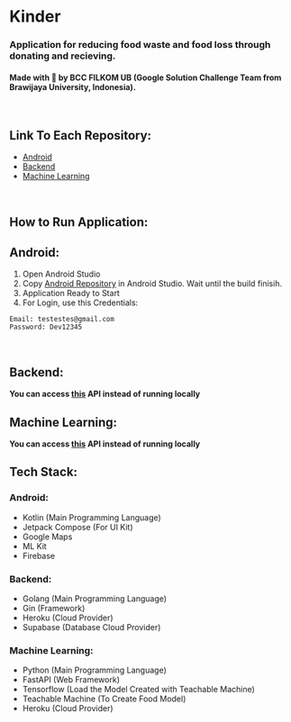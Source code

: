 # Kinder

### Application for reducing food waste and food loss through donating and recieving. 

#### Made with 🖤 by BCC FILKOM UB (Google Solution Challenge Team from Brawijaya University, Indonesia).
<br/>

## Link To Each Repository:
- [Android](./Android)
- [Backend](./Backend)
- [Machine Learning](./Machine%20Learning)
<br/>

## How to Run Application:

## Android:
1. Open Android Studio
2. Copy [Android Repository](https://github.com/davahamka/Kinder) in Android Studio. Wait until the build finisih.
3. Application Ready to Start
4. For Login, use this Credentials:
```
Email: testestes@gmail.com
Password: Dev12345
```
<br/>

## Backend:
**You can access [this](https://kinder-api.herokuapp.com/) API instead of running locally**
<br/>

## Machine Learning:
**You can access [this](https://kinder-ml.herokuapp.com/) API instead of running locally**
<br/>

## Tech Stack:

### Android:
- Kotlin (Main Programming Language)
- Jetpack Compose (For UI Kit)
- Google Maps
- ML Kit
- Firebase

### Backend:
- Golang (Main Programming Language)
- Gin (Framework)
- Heroku (Cloud Provider)
- Supabase (Database Cloud Provider)

### Machine Learning:
- Python (Main Programming Language)
- FastAPI (Web Framework)
- Tensorflow (Load the Model Created with Teachable Machine)
- Teachable Machine (To Create Food Model)
- Heroku (Cloud Provider)
